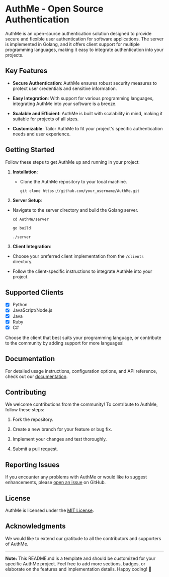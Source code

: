 # AuthMe - Open Source Authentication

AuthMe is an open-source authentication solution designed to provide secure and flexible user authentication for software applications. The server is implemented in Golang, and it offers client support for multiple programming languages, making it easy to integrate authentication into your projects.

## Key Features

- **Secure Authentication**: AuthMe ensures robust security measures to protect user credentials and sensitive information.

- **Easy Integration**: With support for various programming languages, integrating AuthMe into your software is a breeze.

- **Scalable and Efficient**: AuthMe is built with scalability in mind, making it suitable for projects of all sizes.

- **Customizable**: Tailor AuthMe to fit your project's specific authentication needs and user experience.

## Getting Started

Follow these steps to get AuthMe up and running in your project:

1. **Installation**:

   - Clone the AuthMe repository to your local machine.

      ```git clone https://github.com/your_username/AuthMe.git```

2. **Server Setup**:

  - Navigate to the server directory and build the Golang server.

      ```cd AuthMe/server```
    
      ```go build```

      ```./server```
      

3. **Client Integration**:

- Choose your preferred client implementation from the `/clients` directory.

- Follow the client-specific instructions to integrate AuthMe into your project.

## Supported Clients

- [x] Python
- [x] JavaScript/Node.js
- [x] Java
- [x] Ruby
- [x] C#

Choose the client that best suits your programming language, or contribute to the community by adding support for more languages!

## Documentation

For detailed usage instructions, configuration options, and API reference, check out our [documentation](https://github.com/your_username/AuthMe/wiki).

## Contributing

We welcome contributions from the community! To contribute to AuthMe, follow these steps:

1. Fork the repository.

2. Create a new branch for your feature or bug fix.

3. Implement your changes and test thoroughly.

4. Submit a pull request.

## Reporting Issues

If you encounter any problems with AuthMe or would like to suggest enhancements, please [open an issue](https://github.com/your_username/AuthMe/issues) on GitHub.

## License

AuthMe is licensed under the [MIT License](https://github.com/your_username/AuthMe/blob/main/LICENSE).

## Acknowledgments

We would like to extend our gratitude to all the contributors and supporters of AuthMe.

---

**Note:** This README.md is a template and should be customized for your specific AuthMe project. Feel free to add more sections, badges, or elaborate on the features and implementation details. Happy coding! 🚀

